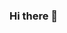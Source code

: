 ### Hi there 👋

<!--
**angeldzzz23/angeldzzz23** is a ✨ _special_ ✨ repository because its `README.md` (this file) appears on your GitHub profile.

Here are some ideas to get you started:

- 🔭 I’m currently working on a music networking app that lets uses connect with each other.
- 🌱 I’m currently learning concurrency in iOS and machine learning
- 💬 Ask me about ...
- 📫 How to reach me: angeldzambrano99@gmail.com
- 😄 Pronouns: ...
- ⚡ Fun fact: I drink too much coffee
-->
